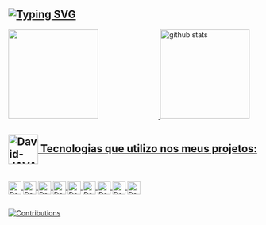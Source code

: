 ## [![Typing SVG](https://readme-typing-svg.herokuapp.com?font=Space+Mono&weight=500&size=25&duration=7000&pause=1000&color=CED7DFE4&background=FFFFFF00&width=435&lines=Analisando...;Projetando...;Codificando...;Testando...;Implementando...;BUILD+SUCCESS!!!+%E2%98%95%E2%98%95%F0%9F%98%8E)](https://git.io/typing-svg)

<div>
  <a href="https://github.com/DavidMoraes-DEV">
  <img width="60%" height="180em" src="https://github-readme-stats.vercel.app/api?username=DavidMoraes-DEV&show_icons=true&hide_border=true&theme=github_dark&include_all_commits=true&count_private=true" />
  <img height="180em" src="https://github-readme-stats.vercel.app/api/top-langs/?username=DavidMoraes-DEV&hide_border=true&layout=compact&langs_count=16&theme=github_dark" alt="github stats" />
</div>

## <img align="center" height="60" alt="David-JAVA" height="29" src="https://emojipedia-us.s3.amazonaws.com/source/skype/289/man-technologist_1f468-200d-1f4bb.png" /> Tecnologias que utilizo nos meus projetos: 
<div style="display: inline_block"><br>
  <img align="center" alt="David-JAVA" height="26" src="https://img.shields.io/badge/Java-ED8B00?style=for-the-badge&logo=java&logoColor=white" />
  <img align="center" alt="David-Spring" height="26" src="https://img.shields.io/badge/Spring-6DB33F?style=for-the-badge&logo=spring&logoColor=white" />
  <img align="center" alt="David-MYSQL" height="26" src="https://img.shields.io/badge/MySQL-00000F?style=for-the-badge&logo=mysql&logoColor=white" />
  <img align="center" alt="David-POSTGREES" height="26" src="https://img.shields.io/badge/PostgreSQL-316192?style=for-the-badge&logo=postgresql&logoColor=white" />
  <img align="center" alt="David-HTML5" height="26" src="https://img.shields.io/badge/HTML5-E34F26?style=for-the-badge&logo=html5&logoColor=white" />
  <img align="center" alt="David-CSS" height="26" src="https://img.shields.io/badge/CSS3-1572B6?style=for-the-badge&logo=css3&logoColor=white" />
  <img align="center" alt="David-JS" height="26" src="https://img.shields.io/badge/JavaScript-F7DF1E?style=for-the-badge&logo=javascript&logoColor=black" />
  <img align="center" alt="David-TS" height="26" src="https://img.shields.io/badge/TypeScript-007ACC?style=for-the-badge&logo=typescript&logoColor=white" />
  <img align="center" alt="David-React" height="26" src="https://img.shields.io/badge/React_Native-20232A?style=for-the-badge&logo=react&logoColor=61DAFB" />
</div>
	
  ##
  
  ![Contributions](https://activity-graph.herokuapp.com/graph?username=DavidMoraes-DEV&theme=github-dark&custom_title=Minha%20Atividade%20Diária:&hide_border=true&area=true)
  
